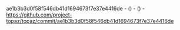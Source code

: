 ae1b3b3d0f58f546db41d1694673f7e37e4416de -  () -  () - https://github.com/project-topaz/topaz/commit/ae1b3b3d0f58f546db41d1694673f7e37e4416de
